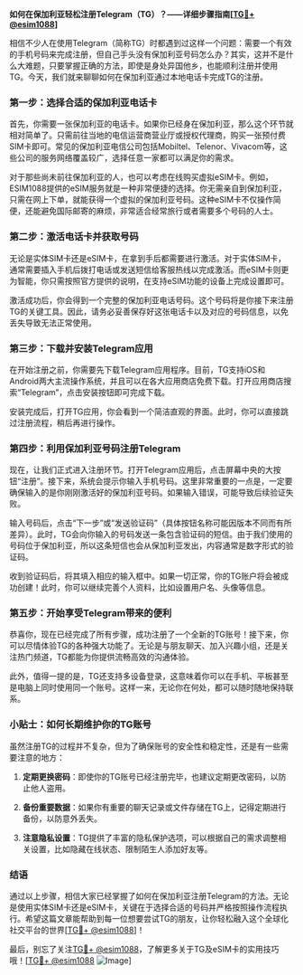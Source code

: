 **如何在保加利亚轻松注册Telegram（TG）？——详细步骤指南[[TG💪+ @esim1088](https://t.me/s/esim1088)]**

相信不少人在使用Telegram（简称TG）时都遇到过这样一个问题：需要一个有效的手机号码来完成注册，但自己手头没有保加利亚号码怎么办？其实，这并不是什么大难题，只要掌握正确的方法，即使是身处异国他乡，也能顺利注册并使用TG。今天，我们就来聊聊如何在保加利亚通过本地电话卡完成TG的注册。

### **第一步：选择合适的保加利亚电话卡**

首先，你需要一张保加利亚的电话卡。如果你已经身在保加利亚，那么这个环节就相对简单了。只需前往当地的电信运营商营业厅或授权代理商，购买一张预付费SIM卡即可。常见的保加利亚电信公司包括Mobiltel、Telenor、Vivacom等，这些公司的服务网络覆盖较广，选择任意一家都可以满足你的需求。

对于那些尚未前往保加利亚的人，也可以考虑在线购买虚拟eSIM卡。例如，ESIM1088提供的eSIM服务就是一种非常便捷的选择。你无需亲自到保加利亚，只需在网上下单，就能获得一个虚拟的保加利亚号码。这种eSIM卡不仅操作简便，还能避免国际邮寄的麻烦，非常适合经常旅行或者需要多个号码的人士。

### **第二步：激活电话卡并获取号码**

无论是实体SIM卡还是eSIM卡，在拿到手后都需要进行激活。对于实体SIM卡，通常需要插入手机后拨打电话或发送短信给客服热线以完成激活。而eSIM卡则更为智能，你只需按照官方提供的说明，在支持eSIM功能的设备上完成设置即可。

激活成功后，你会得到一个完整的保加利亚电话号码。这个号码将是你接下来注册TG的关键工具。因此，请务必妥善保存好这张电话卡以及对应的号码信息，以免丢失导致无法正常使用。

### **第三步：下载并安装Telegram应用**

在开始注册之前，你需要先下载Telegram应用程序。目前，TG支持iOS和Android两大主流操作系统，并且可以在各大应用商店免费下载。打开应用商店搜索“Telegram”，点击安装按钮即可完成下载。

安装完成后，打开TG应用，你会看到一个简洁直观的界面。此时，你可以直接跳过注册流程，稍后再进行操作。

### **第四步：利用保加利亚号码注册Telegram**

现在，让我们正式进入注册环节。打开Telegram应用后，点击屏幕中央的大按钮“注册”。接下来，系统会提示你输入手机号码。这里非常重要的一点是，一定要确保输入的是你刚刚激活好的保加利亚号码。如果输入错误，可能导致后续验证失败。

输入号码后，点击“下一步”或“发送验证码”（具体按钮名称可能因版本不同而有所差异）。此时，TG会向你输入的号码发送一条包含验证码的短信。由于我们使用的号码位于保加利亚，所以这条短信也会从保加利亚发出，内容通常是数字形式的验证码。

收到验证码后，将其填入相应的输入框中。如果一切正常，你的TG账户将会被成功创建！此时，你可以继续完善个人资料，比如设置用户名、头像等信息。

### **第五步：开始享受Telegram带来的便利**

恭喜你，现在已经完成了所有步骤，成功注册了一个全新的TG账号！接下来，你可以尽情体验TG的各种强大功能了。无论是与朋友聊天、加入兴趣小组，还是关注热门频道，TG都能为你提供流畅高效的沟通体验。

此外，值得一提的是，TG还支持多设备登录，这意味着你可以在手机、平板甚至是电脑上同时使用同一个账号。这样一来，无论你在何处，都可以随时随地保持联系。

### **小贴士：如何长期维护你的TG账号**

虽然注册TG的过程并不复杂，但为了确保账号的安全性和稳定性，还是有一些需要注意的地方：

1. **定期更换密码**：即使你的TG账号已经注册完毕，也建议定期更改密码，以防止他人盗用。
   
2. **备份重要数据**：如果你有重要的聊天记录或文件存储在TG上，记得定期进行备份，以防意外丢失。
   
3. **注意隐私设置**：TG提供了丰富的隐私保护选项，可以根据自己的需求调整相关设置，比如隐藏在线状态、限制陌生人添加好友等。

### **结语**

通过以上步骤，相信大家已经掌握了如何在保加利亚注册Telegram的方法。无论是使用实体SIM卡还是eSIM卡，关键在于选择合适的号码并严格按照操作流程执行。希望这篇文章能帮助到每一位想要尝试TG的朋友，让你轻松融入这个全球化社交平台的世界[[TG💪+ @esim1088](https://t.me/s/esim1088)]！

最后，别忘了关注[TG💪+ @esim1088](https://t.me/s/esim1088)，了解更多关于TG及eSIM卡的实用技巧哦！[[TG💪+ @esim1088](https://t.me/s/esim1088) ![Image](https://i.postimg.cc/4NQfJmqS/Snipaste-2025-05-13-00-14-12.png)]